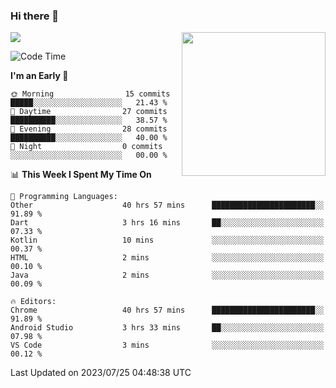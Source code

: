### Hi there 👋

![](https://metrics.lecoq.io/itaowu?template=classic&config.timezone=Asia%2FShanghai)
<img align='right' src="https://media.giphy.com/media/M9gbBd9nbDrOTu1Mqx/giphy.gif" width="230">

<!--START_SECTION:waka-->
![Code Time](http://img.shields.io/badge/Code%20Time-294%20hrs%2038%20mins-blue)

**I'm an Early 🐤** 

```text
🌞 Morning                15 commits          █████░░░░░░░░░░░░░░░░░░░░   21.43 % 
🌆 Daytime                27 commits          ██████████░░░░░░░░░░░░░░░   38.57 % 
🌃 Evening                28 commits          ██████████░░░░░░░░░░░░░░░   40.00 % 
🌙 Night                  0 commits           ░░░░░░░░░░░░░░░░░░░░░░░░░   00.00 % 
```


📊 **This Week I Spent My Time On** 

```text
💬 Programming Languages: 
Other                    40 hrs 57 mins      ███████████████████████░░   91.89 % 
Dart                     3 hrs 16 mins       ██░░░░░░░░░░░░░░░░░░░░░░░   07.33 % 
Kotlin                   10 mins             ░░░░░░░░░░░░░░░░░░░░░░░░░   00.37 % 
HTML                     2 mins              ░░░░░░░░░░░░░░░░░░░░░░░░░   00.10 % 
Java                     2 mins              ░░░░░░░░░░░░░░░░░░░░░░░░░   00.09 % 

🔥 Editors: 
Chrome                   40 hrs 57 mins      ███████████████████████░░   91.89 % 
Android Studio           3 hrs 33 mins       ██░░░░░░░░░░░░░░░░░░░░░░░   07.98 % 
VS Code                  3 mins              ░░░░░░░░░░░░░░░░░░░░░░░░░   00.12 % 
```


 Last Updated on 2023/07/25 04:48:38 UTC
<!--END_SECTION:waka-->

<!--
**itaowu/itaowu** is a ✨ _special_ ✨ repository because its `README.md` (this file) appears on your GitHub profile.

Here are some ideas to get you started:

- 🔭 I’m currently working on ...
- 🌱 I’m currently learning ...
- 👯 I’m looking to collaborate on ...
- 🤔 I’m looking for help with ...
- 💬 Ask me about ...
- 📫 How to reach me: ...
- 😄 Pronouns: ...
- ⚡ Fun fact: ...
-->
